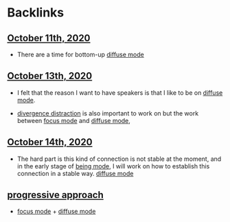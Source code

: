 
# Backlinks
## [October 11th, 2020](<October 11th, 2020.md>)
- There are a time for bottom-up [diffuse mode](<diffuse mode.md>)

## [October 13th, 2020](<October 13th, 2020.md>)
- I felt that the reason I want to have speakers is that I like to be on [diffuse mode](<diffuse mode.md>).

- [divergence distraction](<divergence distraction.md>) is also important to work on but the work between [focus mode](<focus mode.md>) and [diffuse mode](<diffuse mode.md>),

## [October 14th, 2020](<October 14th, 2020.md>)
- The hard part is this kind of connection is not stable at the moment, and in the early stage of [being mode](<being mode.md>), I will work on how to establish this connection in a stable way. [diffuse mode](<diffuse mode.md>)

## [progressive approach](<progressive approach.md>)
- [focus mode](<focus mode.md>) + [diffuse mode](<diffuse mode.md>)

